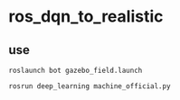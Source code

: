 # ros_dqn_to_realistic

## use

```shell=
roslaunch bot gazebo_field.launch

rosrun deep_learning machine_official.py
```
